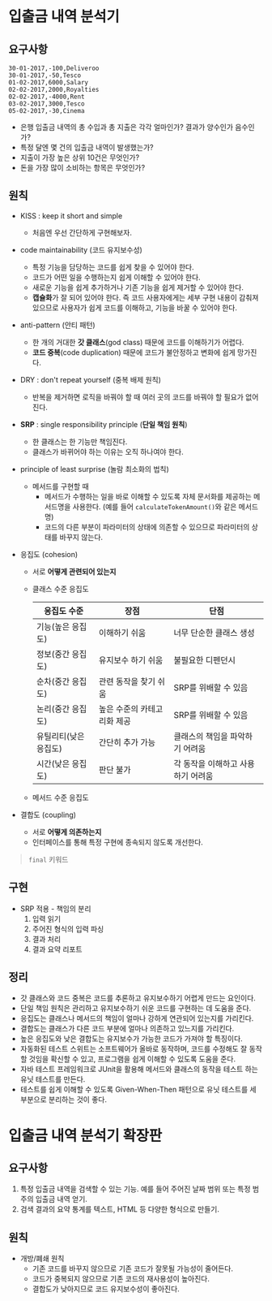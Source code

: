 # 입출금 내역 분석기

## 요구사항

```spreadsheet
30-01-2017,-100,Deliveroo
30-01-2017,-50,Tesco
01-02-2017,6000,Salary
02-02-2017,2000,Royalties
02-02-2017,-4000,Rent
03-02-2017,3000,Tesco
05-02-2017,-30,Cinema
```

- 은행 입출금 내역의 총 수입과 총 지출은 각각 얼마인가? 결과가 양수인가 음수인가?
- 특정 달엔 몇 건의 입출금 내역이 발생했는가?
- 지출이 가장 높은 상위 10건은 무엇인가?
- 돈을 가장 많이 소비하는 항목은 무엇인가?

## 원칙

- KISS : keep it short and simple

  - 처음엔 우선 간단하게 구현해보자.

- code maintainability (코드 유지보수성)
  - 특정 기능을 담당하는 코드를 쉽게 찾을 수 있어야 한다.
  - 코드가 어떤 일을 수행하는지 쉽게 이해할 수 있어야 한다.
  - 새로운 기능을 쉽게 추가하거나 기존 기능을 쉽게 제거할 수 있어야 한다.
  - **캡슐화**가 잘 되어 있어야 한다. 즉 코드 사용자에게는 세부 구현 내용이 감춰져 있으므로 사용자가 쉽게 코드를 이해하고, 기능을 바꿀 수 있어야 한다.
  
- anti-pattern (안티 패턴)
  - 한 개의 거대한 **갓 클래스**(god class) 때문에 코드를 이해하기가 어렵다.
  - **코드 중복**(code duplication) 때문에 코드가 불안정하고 변화에 쉽게 망가진다.
  
- DRY : don't repeat yourself (중복 배제 원칙)

  - 반복을 제거하면 로직을 바꿔야 할 때 여러 곳의 코드를 바꿔야 할 필요가 없어진다.

- **SRP** : single responsibility principle (**단일 책임 원칙**)

  - 한 클래스는 한 기능만 책임진다.
  - 클래스가 바뀌어야 하는 이유는 오직 하나여야 한다.

- principle of least surprise (놀람 최소화의 법칙)

  - 메서드를 구현할 때
    - 메서드가 수행하는 일을 바로 이해할 수 있도록 자체 문서화를 제공하는 메서드명을 사용한다. (예를 들어 `calculateTokenAmount()`와 같은 메서드명)
    - 코드의 다른 부분이 파라미터의 상태에 의존할 수 있으므로 파라미터의 상태를 바꾸지 않는다.

- 응집도 (cohesion)
  - 서로 **어떻게 관련되어 있는지**
  - 클래스 수준 응집도

    | 응집도 수준           | 장점                        | 단점                               |
    | --------------------- | --------------------------- | ---------------------------------- |
    | 기능(높은 응집도)     | 이해하기 쉬움               | 너무 단순한 클래스 생성            |
    | 정보(중간 응집도)     | 유지보수 하기 쉬움          | 불필요한 디펜던시                  |
    | 순차(중간 응집도)     | 관련 동작을 찾기 쉬움       | SRP를 위배할 수 있음               |
    | 논리(중간 응집도)     | 높은 수준의 카테고리화 제공 | SRP를 위배할 수 있음               |
    | 유틸리티(낮은 응집도) | 간단히 추가 가능            | 클래스의 책임을 파악하기 어려움    |
    | 시간(낮은 응집도)     | 판단 불가                   | 각 동작을 이해하고 사용하기 어려움 |

  - 메서드 수준 응집도

- 결합도 (coupling)
  
  - 서로 **어떻게 의존하는지**
  - 인터페이스를 통해 특정 구현에 종속되지 않도록 개선한다.

> `final` 키워드

## 구현

- SRP 적용 - 책임의 분리
  1. 입력 읽기
  2. 주어진 형식의 입력 파싱 
  3. 결과 처리
  4. 결과 요약 리포트

## 정리

- 갓 클래스와 코드 중복은 코드를 추론하고 유지보수하기 어렵게 만드는 요인이다.
- 단일 책임 원칙은 관리하고 유지보수하기 쉬운 코드를 구현하는 데 도움을 준다.
- 응집도는 클래스나 메서드의 책임이 얼마나 강하게 연관되어 있는지를 가리킨다.
- 결합도는 클래스가 다른 코드 부분에 얼마나 의존하고 있느지를 가리킨다.
- 높은 응집도와 낮은 결합도는 유지보수가 가능한 코드가 가져야 할 특징이다.
- 자동화된 테스트 스위트는 소프트웨어가 올바로 동작하며, 코드를 수정해도 잘 동작할 것임을 확신할 수 있고, 프로그램을 쉽게 이해할 수 있도록 도움을 준다.
- 자바 테스트 프레임워크로 JUnit을 활용해 메서드와 클래스의 동작을 테스트 하는 유닛 테스트를 만든다.
- 테스트를 쉽게 이해할 수 있도록 Given-When-Then 패턴으로 유닛 테스트를 세 부분으로 분리하는 것이 좋다.

# 입출금 내역 분석기 확장판

## 요구사항

1. 특정 입출금 내역을 검색할 수 있는 기능. 예를 들어 주어진 날짜 범위 또는 특정 범주의 입출금 내역 얻기.
2. 검색 결과의 요약 통계를 텍스트, HTML 등 다양한 형식으로 만들기.

## 원칙

- 개방/폐쇄 원칙
  - 기존 코드를 바꾸지 않으므로 기존 코드가 잘못될 가능성이 줄어든다.
  - 코드가 중복되지 않으므로 기존 코드의 재사용성이 높아진다.
  - 결합도가 낮아지므로 코드 유지보수성이 좋아진다.